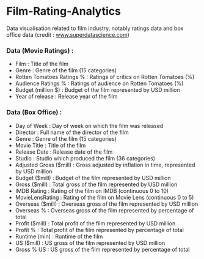 # Film-Rating-Analytics
Data visualisation related to film industry, notably ratings data and box office data (credit : www.superdatascience.com)

### Data (Movie Ratings) :
* Film : Title of the film
* Genre : Genre of the film (15 categories)
* Rotten Tomatoes Ratings % : Ratings of critics on Rotten Tomatoes (%)
* Audience Ratings % : Ratings of audience on Rotten Tomatoes (%)
* Budget (million $) : Budget of the film represented by USD million
* Year of release : Release year of the film
  
### Data (Box Office) :
* Day of Week : Day of week on which the film was released
* Director : Full name of the director of the film
* Genre : Genre of the film (15 categories)
* Movie Title : Title of the film
* Release Date : Release date of the film
* Studio : Studio which produced the film (36 categories)
* Adjusted Gross ($mill) : Gross adjusted by inflation in time, represented by USD million
* Budget ($mill) : Budget of the film represented by USD million
* Gross ($mill) : Total gross of the film represented by USD million
* IMDB Rating : Rating of the film on IMDB (continuous 0 to 10)
* MovieLensRating : Rating of the film on Movie Lens (continuous 0 to 5)
* Overseas ($mill) : Overseas gross of the film represented by USD million
* Overseas % : Overseas gross of the film represented by percentage of total
* Profit ($mill) : Total profit of the film represented by USD million
* Profit % : Total profit of the film represented by percentage of total
* Runtime (min) : Runtime of the film
* US ($mill) : US gross of the film represented by USD million
* Gross % US : US gross of the film represented by percentage of total
